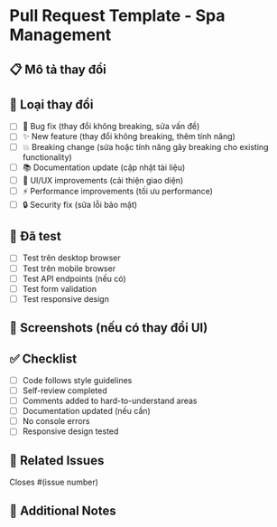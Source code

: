 # Pull Request Template - Spa Management

## 📋 Mô tả thay đổi

<!-- Mô tả ngắn gọn về những gì đã thay đổi -->

## 🔧 Loại thay đổi

<!-- Đánh dấu [x] vào các mục phù hợp -->

- [ ] 🐛 Bug fix (thay đổi không breaking, sửa vấn đề)
- [ ] ✨ New feature (thay đổi không breaking, thêm tính năng)
- [ ] 💥 Breaking change (sửa hoặc tính năng gây breaking cho existing functionality)
- [ ] 📚 Documentation update (cập nhật tài liệu)
- [ ] 🎨 UI/UX improvements (cải thiện giao diện)
- [ ] ⚡ Performance improvements (tối ưu performance)
- [ ] 🔒 Security fix (sửa lỗi bảo mật)

## 🧪 Đã test

<!-- Mô tả cách đã test các thay đổi -->

- [ ] Test trên desktop browser
- [ ] Test trên mobile browser
- [ ] Test API endpoints (nếu có)
- [ ] Test form validation
- [ ] Test responsive design

## 📱 Screenshots (nếu có thay đổi UI)

<!-- Thêm screenshots trước và sau -->

## ✅ Checklist

- [ ] Code follows style guidelines
- [ ] Self-review completed
- [ ] Comments added to hard-to-understand areas
- [ ] Documentation updated (nếu cần)
- [ ] No console errors
- [ ] Responsive design tested

## 🔗 Related Issues

<!-- Link đến issues liên quan -->

Closes #(issue number)

## 💭 Additional Notes

<!-- Thêm ghi chú nếu cần -->
